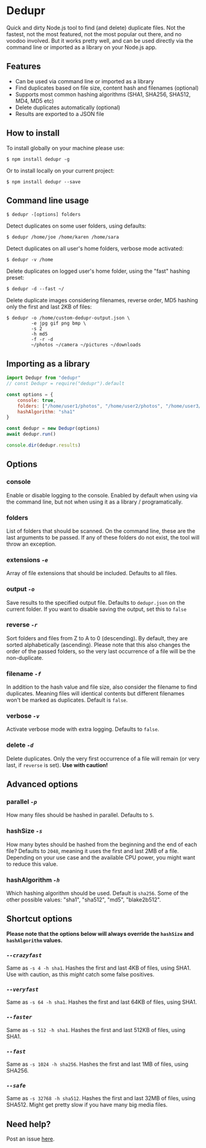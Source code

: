 # Dedupr

Quick and dirty Node.js tool to find (and delete) duplicate files. Not the fastest, not the most featured, not the most popular out there, and no voodoo involved. But it works pretty well, and can be used directly via the command line or imported as a library on your Node.js app.

## Features

- Can be used via command line or imported as a library
- Find duplicates based on file size, content hash and filenames (optional)
- Supports most common hashing algorithms (SHA1, SHA256, SHA512, MD4, MD5 etc)
- Delete duplicates automatically (optional)
- Results are exported to a JSON file

## How to install

To install globally on your machine please use:

    $ npm install dedupr -g

Or to install locally on your current project:

    $ npm install dedupr --save

## Command line usage

    $ dedupr -[options] folders

Detect duplicates on some user folders, using defaults:

    $ dedupr /home/joe /home/karen /home/sara

Detect duplicates on all user's home folders, verbose mode activated:

    $ dedupr -v /home

Delete duplicates on logged user's home folder, using the "fast" hashing preset:

    $ dedupr -d --fast ~/

Delete duplicate images considering filenames, reverse order, MD5 hashing only the first and last 2KB of files:

    $ dedupr -o /home/custom-dedupr-output.json \
             -e jpg gif png bmp \
             -s 2
             -h md5
             -f -r -d
             ~/photos ~/camera ~/pictures ~/downloads

## Importing as a library

```javascript
import Dedupr from "dedupr"
// const Dedupr = require("dedupr").default

const options = {
    console: true,
    folders: ["/home/user1/photos", "/home/user2/photos", "/home/user3/photos"],
    hashAlgorithm: "sha1"
}

const dedupr = new Dedupr(options)
await dedupr.run()

console.dir(dedupr.results)
```

## Options

### console

Enable or disable logging to the console. Enabled by default when using via the command line, but not when using it as a library / programatically.

### folders

List of folders that should be scanned. On the command line, these are the last arguments to be passed. If any of these folders do not exist, the tool will throw an exception.

### extensions *`-e`*

Array of file extensions that should be included. Defaults to all files.

### output *`-o`*

Save results to the specified output file. Defaults to `dedupr.json` on the current folder. If you want to disable saving the output, set this to `false`

### reverse *`-r`*

Sort folders and files from Z to A to 0 (descending). By default, they are sorted alphabetically (ascending). Please note that this also changes the order of the passed folders, so the very last occurrence of a file will be the non-duplicate.

### filename *`-f`*

In addition to the hash value and file size, also consider the filename to find duplicates. Meaning files will identical contents but different filenames won't be marked as duplicates. Default is `false`.

### verbose *`-v`*

Activate verbose mode with extra logging. Defaults to `false`.

### delete *`-d`*

Delete duplicates. Only the very first occurrence of a file will remain (or very last, if `reverse` is set). **Use with caution!**

## Advanced options

### parallel *`-p`*

How many files should be hashed in parallel. Defaults to `5`.

### hashSize *`-s`*

How many bytes should be hashed from the beginning and the end of each file? Defaults to `2048`, meaning it uses the first and last 2MB of a file. Depending on your use case and the available CPU power, you might want to reduce this value.

### hashAlgorithm *`-h`*

Which hashing algorithm should be used. Default is `sha256`. Some of the other possible values: "sha1", "sha512", "md5", "blake2b512".

## Shortcut options

**Please note that the options below will always override the `hashSize` and `hashAlgorithm` values.**

### *`--crazyfast`*

Same as `-s 4 -h sha1`. Hashes the first and last 4KB of files, using SHA1. Use with caution, as this *might* catch some false positives.

### *`--veryfast`*

Same as `-s 64 -h sha1`. Hashes the first and last 64KB of files, using SHA1.

### *`--faster`*

Same as `-s 512 -h sha1`. Hashes the first and last 512KB of files, using SHA1.

### *`--fast`*

Same as `-s 1024 -h sha256`. Hashes the first and last 1MB of files, using SHA256.

### *`--safe`*

Same as `-s 32768 -h sha512`. Hashes the first and last 32MB of files, using SHA512. Might get pretty slow if you have many big media files.

## Need help?

Post an issue [here](https://github.com/igoramadas/dedupr/issues).
